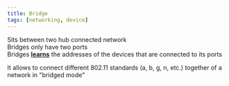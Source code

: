 ```yaml
---
title: Bridge
tags: [networking, device]
---
```


Sits between two hub connected network  
Bridges only have two ports  
Bridges **<u>learns</u>** the addresses of the devices that are connected to its ports

It allows to connect different 802.11 standards (a, b, g, n, etc.) together of a network in "bridged mode"